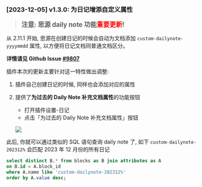 ### [2023-12-05] v1.3.0: 为日记增添自定义属性

> <span style="font-size: 1.2em; font-weight: bold;">注意: 思源 daily note 功能<span style="color: red;">重要更新</span>!</span>

从 2.11.1 开始, 思源在创建日记的时候会自动为文档添加 `custom-dailynote-yyyymmdd` 属性, 以方便将日记文档同普通文档区分。

<span style="font-weight: bold; color: var(--b3-theme-primary)">详情请见 Github Issue <a href="(https://github.com/siyuan-note/siyuan/issues/9807)">#9807</a><span style="font-size: 1.2em; font-weight: bold;">

插件本次的更新主要针对这一特性做出调整:

1. 插件自己创建日记的时候, 同样也会添加对应的属性
2. 提供了**为过去的 Daily Note 补充文档属性**的功能按钮

    - 打开插件设置-日记
    - 点击「为过去的 Daily Note 补充文档属性」按钮

    ![](https://github.com/frostime/siyuan-dailynote-today/asset/OldDNAttr.png)


此后, 你就可以通过类似的 SQL 语句查询 daily note 了, 如下 `custom-dailynote-202312%` 会匹配 2023 年 12 月份的所有日记

```sql
select distinct B.* from blocks as B join attributes as A
on B.id = A.block_id
where A.name like 'custom-dailynote-202312%'
order by A.value desc;
```

